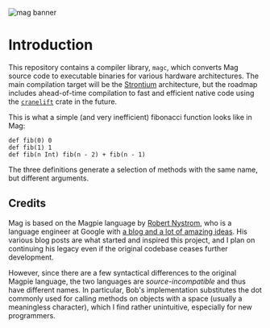 ![mag banner](https://world-of-music.at/downloads/bird-banner.png)

# Introduction

This repository contains a compiler library, `magc`, which converts Mag source code to executable binaries for various hardware architectures. The main compilation target will be the [Strontium](https://gitlab.com/strontium-environment/vm) architecture, but the roadmap includes ahead-of-time compilation to fast and efficient native code using the [`cranelift`](https://docs.rs/cranelift/latest/cranelift/) crate in the future.

This is what a simple (and very inefficient) fibonacci function looks like in Mag:

```
def fib(0) 0
def fib(1) 1
def fib(n Int) fib(n - 2) + fib(n - 1)
```

The three definitions generate a selection of methods with the same name, but different arguments.

## Credits

Mag is based on the Magpie language by [Robert Nystrom](http://stuffwithstuff.com/), who is a language engineer at Google with [a blog and a lot of amazing ideas](http://journal.stuffwithstuff.com/category/magpie/). His various blog posts are what started and inspired this project, and I plan on continuing his legacy even if the original codebase ceases further development.

However, since there are a few syntactical differences to the original Magpie language, the two languages are *source-incompatible* and thus have different names. In particular, Bob's implementation substitutes the dot commonly used for calling methods on objects with a space (usually a meaningless character), which I find rather unintuitive, especially for new programmers.